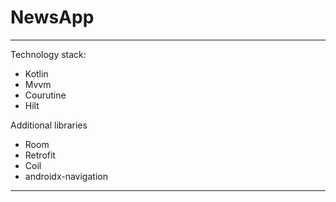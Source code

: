 # NewsApp
---
Technology stack:
* Kotlin
* Mvvm
* Courutine
* Hilt

Additional libraries
* Room
* Retrofit
* Coil
* androidx-navigation
---